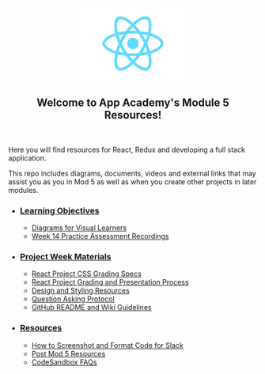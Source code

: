 <div align='center'>
  <img height='150px' src='./assets/splash/react-logo.svg'/>
  <h2>Welcome to App Academy's Module 5 Resources!</h2>
</div>
<br>

Here you will find resources for React, Redux and developing a full stack
application.

This repo includes diagrams, documents, videos and external links that may
assist you as you in Mod 5 as well as when you create other projects in later
modules.

- ### [Learning Objectives][learning-objectives]

  - [Diagrams for Visual Learners][diagrams]
  - [Week 14 Practice Assessment Recordings][practice-assessment]

- ### [Project Week Materials][project-week]

  - [React Project CSS Grading Specs][css-grading-specs]
  - [React Project Grading and Presentation Process][grading-presentation]
  - [Design and Styling Resources][design and styling]
  - [Question Asking Protocol][question-protocol]
  - [GitHub README and Wiki Guidelines][readme-wiki-guidelines]

- ### [Resources][resources]

  - [How to Screenshot and Format Code for Slack][how-to-screenshot-formatting]
  - [Post Mod 5 Resources][post-mod-5-resources]
  - [CodeSandbox FAQs][codesandbox-FAQs]

<!-- learning objectives -->

[learning-objectives]: ./learning-objectives/README.md
[diagrams]: ./learning-objectives/README.md#diagrams-for-the-visual-learners
[practice-assessment]: ./learning-objectives/w14-practice-assessment.md

<!-- project week -->

[css-grading-specs]: ./project-week/css-grading-specs.md
[grading-presentation]: ./project-week/overview-of-react-project-grading-process.md.md
[project-week]: ./project-week/README.md
[design and styling]: ./project-week/design-and-styling.md
[question-protocol]: ./project-week/question-asking-protocol.md
[readme-wiki-guidelines]: ./project-week/github-README-and-wiki-guidelines.md

<!-- resources -->

[resources]: ./resources/README.md
[how-to-screenshot-formatting]: ./resources/how-to-screenshots-and-formatting.md
[post-mod-5-resources]: ./resources/post-mod-5-resources.md
[codesandbox-FAQs]: ./resources/codesandbox-FAQs.md
